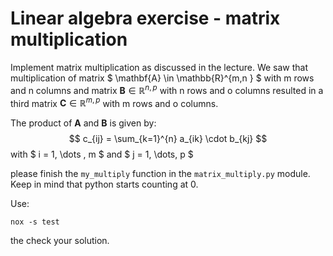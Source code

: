 # Linear algebra exercise - matrix multiplication
Implement matrix multiplication as discussed in the lecture. 
We saw that multiplication of matrix 
$ \mathbf{A} \in \mathbb{R}^{m,n } $
with m rows and n columns and matrix
$\mathbf{B} \in \mathbb{R}^{n,p }$
with n rows and o columns resulted in a third matrix
$\mathbf{C} \in \mathbb{R}^{m,p}$
with m rows and o columns.

The product of
$\mathbf{A}$ 
and
$\mathbf{B}$ is given by:
$$ c_{ij} = \sum_{k=1}^{n} a_{ik} \cdot b_{kj} $$
with
$ i = 1, \dots , m $
and
$ j = 1, \dots, p $

please finish the `my_multiply` function in the `matrix_multiply.py` module.
Keep in mind that python starts counting at 0.

Use:
```shell
nox -s test
```
the check your solution.
